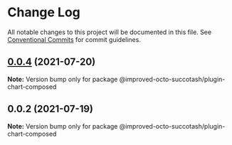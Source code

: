 # Change Log

All notable changes to this project will be documented in this file.
See [Conventional Commits](https://conventionalcommits.org) for commit guidelines.

## [0.0.4](https://github.com/atirekkumar/improved-octo-succotash/compare/@improved-octo-succotash/plugin-chart-composed@0.0.2...@improved-octo-succotash/plugin-chart-composed@0.0.4) (2021-07-20)

**Note:** Version bump only for package @improved-octo-succotash/plugin-chart-composed





## 0.0.2 (2021-07-19)

**Note:** Version bump only for package @improved-octo-succotash/plugin-chart-composed
